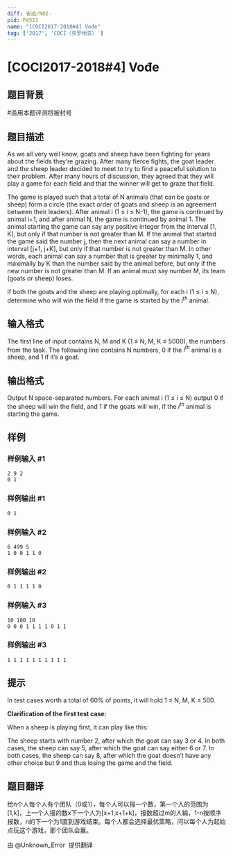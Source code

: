 ```yaml
---
diff: 省选/NOI-
pid: P4522
name: "[COCI2017-2018#4] Vođe"
tag: ['2017', 'COCI（克罗地亚）']
---
```

# [COCI2017-2018#4] Vođe
## 题目背景

#滥用本题评测将被封号
## 题目描述

As we all very well know, goats and sheep have been fighting for years about the fields
they’re grazing. After many fierce fights, the goat leader and the sheep leader decided to
meet to try to find a peaceful solution to their problem. After many hours of discussion, they
agreed that they will play a game for each field and that the winner will get to graze that field.

The game is played such that a total of N animals (that can be goats or sheep) form a circle
(the exact order of goats and sheep is an agreement between their leaders). After animal i (1
≤ i ≤ N-1), the game is continued by animal i+1, and after animal N, the game is continued by
animal 1. The animal starting the game can say any positive integer from the interval [1, K],
but only if that number is not greater than M. If the animal that started the game said the
number j, then the next animal can say a number in interval [j+1, j+K], but only if that number
is not greater than M. In other words, each animal can say a number that is greater by
minimally 1, and maximally by K than the number said by the animal before, but only if the
new number is not greater than M. If an animal must say number M, its team (goats or
sheep) loses.

If both the goats and the sheep are playing optimally, for each i (1 ≤ i ≤ N), determine who
will win the field if the game is started by the $i^{th}$ animal.

## 输入格式

The first line of input contains N, M and K (1 ≤ N, M, K ≤ 5000), the numbers from the task.
The following line contains N numbers, 0 if the $i^{th}$  animal is a sheep, and 1 if it’s a goat.
## 输出格式

Output N space-separated numbers. For each animal i (1 ≤ i ≤ N) output 0 if the sheep will
win the field, and 1 if the goats will win, if the $i^{th}$   animal is starting the game.

## 样例

### 样例输入 #1
```
2 9 2
0 1
```
### 样例输出 #1
```
0 1
```
### 样例输入 #2
```
6 499 5
1 0 0 1 1 0
```
### 样例输出 #2
```
0 1 1 1 1 0
```
### 样例输入 #3
```
10 100 10
0 0 0 1 1 1 1 0 1 1
```
### 样例输出 #3
```
1 1 1 1 1 1 1 1 1 1
```
## 提示

In test cases worth a total of 60% of points, it will hold 1 ≤ N, M, K ≤ 500.

**Clarification of the first test case:**

When a sheep is playing first, it can play like this:

The sheep starts with number 2, after which the goat can say 3 or 4. In both cases, the sheep can say
5, after which the goat can say either 6 or 7. In both cases, the sheep can say 8, after which the goat
doesn’t have any other choice but 9 and thus losing the game and the field.
## 题目翻译

给n个人每个人有个团队（0或1），每个人可以报一个数，第一个人的范围为[1,k]，上一个人报的数x下一个人为[x+1,x+1+k]，报数超过m的人输，1-n按顺序报数，n的下一个为1直到游戏结束。每个人都会选择最优策略，问以每个人为起始点玩这个游戏，那个团队会赢。

由 @Unknown_Error  提供翻译
